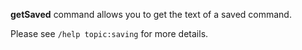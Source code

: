 **getSaved** command allows you to get the text of a saved command.

Please see `/help topic:saving` for more details.